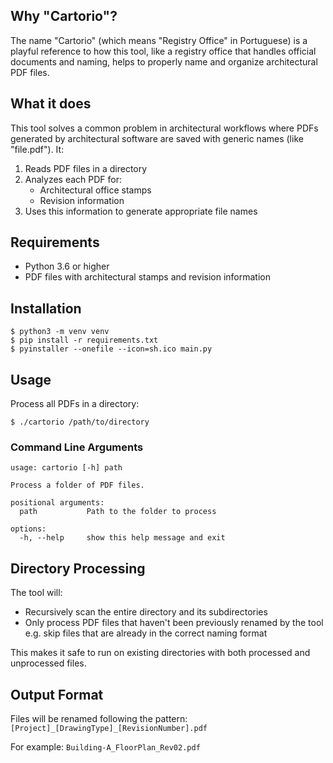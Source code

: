 
## Why "Cartorio"?

The name "Cartorio" (which means "Registry Office" in Portuguese) is a playful reference to how this tool, like a registry office that handles official documents and naming, helps to properly name and organize architectural PDF files.

## What it does

This tool solves a common problem in architectural workflows where PDFs generated by architectural software are saved with generic names (like "file.pdf"). It:
1. Reads PDF files in a directory
2. Analyzes each PDF for:
   - Architectural office stamps
   - Revision information
3. Uses this information to generate appropriate file names

## Requirements
- Python 3.6 or higher
- PDF files with architectural stamps and revision information

## Installation
```
$ python3 -m venv venv
$ pip install -r requirements.txt
$ pyinstaller --onefile --icon=sh.ico main.py
```

## Usage

Process all PDFs in a directory:
```
$ ./cartorio /path/to/directory
```

### Command Line Arguments
```
usage: cartorio [-h] path

Process a folder of PDF files.

positional arguments:
  path           Path to the folder to process

options:
  -h, --help     show this help message and exit
```

## Directory Processing

The tool will:
- Recursively scan the entire directory and its subdirectories
- Only process PDF files that haven't been previously renamed by the tool e.g. skip files that are already in the correct naming format

This makes it safe to run on existing directories with both processed and unprocessed files.

## Output Format

Files will be renamed following the pattern:
`[Project]_[DrawingType]_[RevisionNumber].pdf`

For example: `Building-A_FloorPlan_Rev02.pdf`

